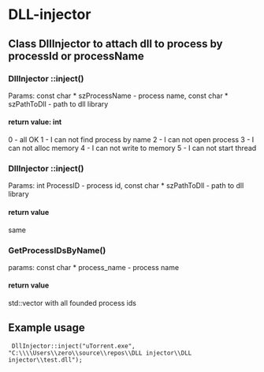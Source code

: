 # DLL-injector


## Class DllInjector to attach dll to process by processId or processName

### DllInjector ::inject()
Params:
const char * szProcessName - process name,
const char * szPathToDll - path to dll library

#### return value: int
0 - all OK
1 - I can not find process by name
2 - I can not open process
3 - I can not alloc memory
4 - I can not write to memory
5 - I can not start thread

### DllInjector ::inject()
Params:
int ProcessID - process id,
const char * szPathToDll - path to dll library

#### return value
same

### GetProcessIDsByName()
params:
const char * process_name - process name
#### return value
std::vector<int> with all founded process ids

## Example usage
	 DllInjector::inject("uTorrent.exe", "C:\\\\Users\\zero\\source\\repos\\DLL injector\\DLL injector\\test.dll");